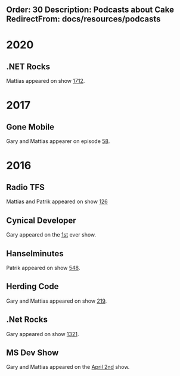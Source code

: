 ﻿Order: 30
Description: Podcasts about Cake
RedirectFrom: docs/resources/podcasts
---

# 2020

## .NET Rocks

Mattias appeared on show [1712](https://www.dotnetrocks.com/?show=1712).

# 2017

## Gone Mobile

Gary and Mattias appearer on episode [58](http://www.gonemobile.io/58).

# 2016

## Radio TFS

Mattias and Patrik appeared on show [126](http://radiotfs.com/Show/126/CakeByDevsForDevs)

## Cynical Developer

Gary appeared on the [1st](http://cynicaldeveloper.com/podcast/1/) ever show.

## Hanselminutes

Patrik appeared on show [548](http://hanselminutes.com/548/cake-build-a-c-make-cross-platform-build-automation-system-with-patrik-svensson).

## Herding Code

Gary and Mattias appeared on show [219](http://herdingcode.com/herding-code-219-cake-with-gary-park-and-mattias-karlsson/).

## .Net Rocks

Gary appeared on show [1321](https://www.dotnetrocks.com/?show=1321).

## MS Dev Show

Gary and Mattias appeared on the [April 2nd](http://msdevshow.com/2016/04/cakebuild-with-mattias-karlsson-and-gary-ewan-park/) show.
